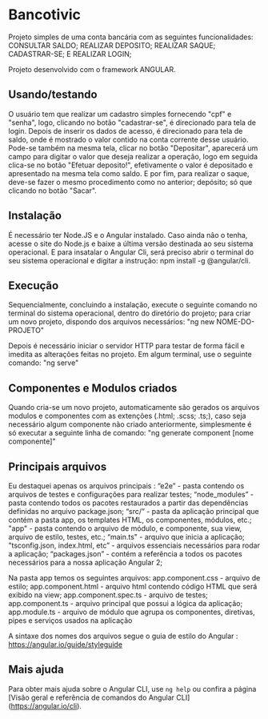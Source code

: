 # Bancotivic
Projeto simples de uma conta bancária com as seguintes funcionalidades:
CONSULTAR SALDO;
REALIZAR DEPOSITO; 
REALIZAR SAQUE;
CADASTRAR-SE;
E REALIZAR LOGIN;  

Projeto desenvolvido com o framework ANGULAR.  

## Usando/testando
O usuário tem que realizar um cadastro simples fornecendo "cpf" e "senha", logo, clicando no botão "cadastrar-se", é direcionado para tela de login.
Depois de inserir os dados de acesso, é direcionado para tela de saldo, onde é mostrado o valor contido na conta corrente desse usuário. 
Pode-se também na mesma tela, clicar no botão "Depositar", aparecerá um campo para digitar o valor que deseja realizar a operação, logo em seguida clica-se no botão "Efetuar deposito!", efetivamente o valor é depositado e apresentado na mesma tela como saldo. 
E por fim, para realizar o saque, deve-se fazer o mesmo procedimento como no anterior; depósito; só que clicando no botão "Sacar". 

## Instalação

É necessário ter Node.JS e o Angular instalado. Caso ainda não o tenha, acesse o site do Node.js e baixe a última versão destinada ao seu sistema operacional. E para insatalar o Angular Cli, será preciso abrir o terminal do seu sistema operacional e digitar a instrução: npm install -g @angular/cli.

## Execução 

Sequencialmente, concluindo a instalação, execute o seguinte comando no terminal do sistema operacional, dentro do diretório do projeto; para criar um novo projeto, dispondo dos arquivos necessários: 
"ng new NOME-DO-PROJETO"

Depois é necessário iniciar o servidor HTTP para testar de forma fácil e imedita as alterações feitas no projeto. 
Em algum terminal, use o seguinte comando: "ng serve"

## Componentes e Modulos criados

Quando cria-se um novo projeto, automaticamente são gerados os arquivos modulos e componentes com as extenções (.html; .scss; .ts;), caso seja necessário algum componente não criado anteriormente, simplesmente é só executar a seguinte linha de comando: "ng generate component [nome componente]" 

## Principais arquivos 

Eu destaquei apenas os arquivos principais :
“e2e” - pasta contendo os arquivos de testes e configurações para realizar testes;
“node_modules” - pasta contendo todos os pacotes restaurados a partir das dependências definidas no arquivo package.json;
“src/” - pasta da aplicação principal que contém a pasta app, os templates HTML, os componentes, módulos, etc.;
"app" - pasta contendo o arquivo de  módulo, e componente, sua view, arquivo de estilo, testes, etc.;
“main.ts" -  arquivo que inicia a aplicação; 
"tsconfig.json, index.html, etc” - arquivos essenciais necessários para rodar a aplicação;
“packages.json” - contém a referência a todos os pacotes necessários para a nossa aplicação Angular 2;

Na pasta app temos os seguintes arquivos:
app.component.css - arquivo de estilo;
app.component.html - arquivo html contendo código HTML que será exibido na view;
app.component.spec.ts - arquivo de testes;
app.component.ts - arquivo principal que possui a lógica da aplicação;
app.module.ts - arquivo de módulo que agrupa os componentes, diretivas, pipes e serviços usados na aplicação

A sintaxe dos nomes dos arquivos segue o guia de estilo do Angular : https://angular.io/guide/styleguide


## Mais ajuda

Para obter mais ajuda sobre o Angular CLI, use `ng help` ou confira a página [Visão geral e referência de comandos do Angular CLI] (https://angular.io/cli).

